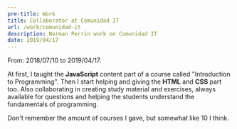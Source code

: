 ```yaml
---
pre-title: Work
title: Collaborator at Comunidad IT
url: /work/comunidad-it
description: Norman Perrin work on Comunidad IT
date: 2019/04/17
---
```


From: 2018/07/10 to 2019/04/17.

At first, I taught the **JavaScript** content part of a course called "Introduction to Programming". Then I start helping and giving the **HTML** and **CSS** part too. Also collaborating in creating study material and exercises, always available for questions and helping the students understand the fundamentals of programming.

Don't remember the amount of courses I gave, but somewhat like 10 I think.

